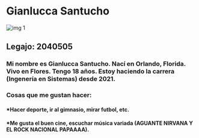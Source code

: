 # Gianlucca Santucho #

![img 1](https://lh3.googleusercontent.com/Ur-_6lBS5Mhg3r7jL46KwFs4XnWuXURP_8jvl0k_Z-b70RyHWLcGkT1E2u1jvgL5u7BJU0TaIPsylooiqPf0JxjRhM3n6fQjyhp-jOvadO1BiQ1Ujv03CoVSV6gCIB2P4O2Z0f10gZyAw-VVLBiZKPPxA6fbZwGpDPH5n5ktW3ZeUUJ6pXOjwaoKMJym6N_lPzQ8I7KMg1X4niPpAQLS2nP6MaKiDht98mD31RF6VzdiObgg8_b7deCd_KGaZfPWbE-BCJCu7Rf-0JgL7RwAFYtsaCeOQfFOEiijIUfF4dqgs6QCCEinrpMsIrWZKZY5iXehcMKVfP1qeSl9TrZtHtE0zdemfjWLiotdUj4zYpgeMV8louhiuUJPhJci_qfDms2jF6S8m-cVEsrJ0x0iqV5gHuT1ZzOf0Ob3-dbxch-oxr1Uk9x9jOMK6lgYWIIUwU0rK0f7P9CxS80rdSoe4uQ9AT520Ocermo1qfa7TlC-qEoe9dE60wFglH-QM4LaR3DWXKJKa-Tp2szWMWj6bLV-cWp8KUjbpIipkFff9OsCByP58pxXRiFyrj6bNqe_JyjYAvEtxOmkwZg8vidQVCbo73luAGfvJKExWHfaRBfoOaT4g9e9lMGhqOBhVzxWMdXZqWq0vtUdPCQ_eLlxIxtNem7sTHIdFJKJy7HbsBgroabwxknliyZbD_1JOXoLP5O-uUktIfvuiTJmtidDj3SSsIk2f4DmD0GRy2ZZVgN7RHQ790FrKz1ULV31JQEBb3_spYCcvTyh3O1tNtwbD5hxVyhbbt-Bu1dl1deBMHm-xQlJgsSZc8X2j0jriWcltFJ1=w352-h625-no?authuser=2 "Gian brc")

## Legajo: 2040505 ##

### Mi nombre es Gianlucca Santucho. Nací en Orlando, Florida. Vivo en Flores. Tengo 18 años. Estoy haciendo la carrera (Ingenería en Sistemas) desde 2021. ###

### Cosas que me gustan hacer: ###
#### *Hacer deporte, ir al gimnasio, mirar futbol, etc. ####
#### *Me gusta el buen cine, escuchar música variada (AGUANTE NIRVANA Y EL ROCK NACIONAL PAPAAAA). ####










